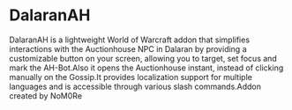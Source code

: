 # DalaranAH

DalaranAH is a lightweight World of Warcraft addon that simplifies interactions with the Auctionhouse NPC in Dalaran by providing a customizable button on your screen, allowing you to target, set focus and mark the AH-Bot.Also it opens the Auctionhouse instant, instead of clicking manually on the Gossip.It provides localization support for multiple languages and is accessible through various slash commands.Addon created by NoM0Re
